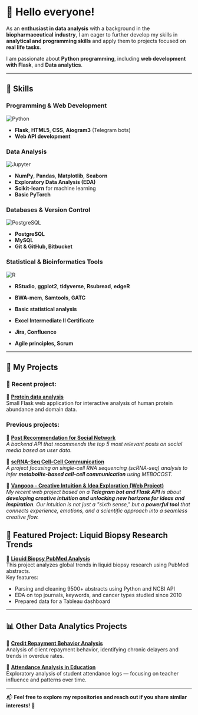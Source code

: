 # 🌿 Hello everyone!  

As an **enthusiast in data analysis** with a background in the **biopharmaceutical industry**, I am eager to further develop my skills in **analytical and programming skills** and apply them to projects focused on **real life tasks**.  

I am passionate about **Python programming**, including **web development with Flask**, and **Data analytics**.  

---

## 🚀 Skills  

### **Programming & Web Development**  
![Python](https://img.shields.io/badge/Python-3.9-3776AB?style=flat-square&logo=python)  
- **Flask**, **HTML5**, **CSS**, **Aiogram3** (Telegram bots)  
- **Web API development**  

### **Data Analysis**  
![Jupyter](https://img.shields.io/badge/Jupyter_Notebook-F37626?style=flat-square&logo=jupyter)  
- **NumPy**, **Pandas**, **Matplotlib**, **Seaborn**  
- **Exploratory Data Analysis (EDA)**  
- **Scikit-learn** for machine learning  
- **Basic PyTorch**

### **Databases & Version Control**  
![PostgreSQL](https://img.shields.io/badge/PostgreSQL-316192?style=flat-square&logo=postgresql)  
- **PostgreSQL**  
- **MySQL**  
- **Git & GitHub, Bitbucket**  

### **Statistical & Bioinformatics Tools**  
![R](https://img.shields.io/badge/R-276DC3?style=flat-square&logo=r)  
- **RStudio**, **ggplot2**, **tidyverse**, **Rsubread**, **edgeR**
- **BWA-mem**, **Samtools**, **GATC**  

- **Basic statistical analysis** 
 
- **Excel Intermediate II Certificate**  

- **Jira, Confluence**  

- **Agile principles, Scrum**  

---

## 📂 My Projects 

### 🧬 Recent project:
🔹 **[Protein data analysis](https://github.com/rychagoal/Protein_data_analysis)**  
Small Flask web application for interactive analysis of human protein abundance and domain data.

### Previous projects:
🔹 **[Post Recommendation for Social Network](https://github.com/rychagoal/post_recommendation_social_network)**  
*A backend API that recommends the top 5 most relevant posts on social media based on user data.*  

🔹 **[scRNA-Seq Cell-Cell Communication](https://github.com/rychagoal/scRNA-Seq_cell-cell_communication)**  
*A project focusing on single-cell RNA sequencing (scRNA-seq) analysis to infer **metabolite-based cell-cell communication** using MEBOCOST.*  

🔹 **[Vangooo - Creative Intuition & Idea Exploration (Web Project)](https://vangooo.com/challenge/21)**  
*My recent web project based on a **Telegram bot and Flask API** is about **developing creative intuition and unlocking new horizons for ideas and inspiration**. Our intuition is not just a "sixth sense," but a **powerful tool** that connects experience, emotions, and a scientific approach into a seamless creative flow.*  

## 🧬 Featured Project: Liquid Biopsy Research Trends

🔗 **[Liquid Biopsy PubMed Analysis](https://github.com/rychagoal/Liquid_biopsy_research_trends)**  
This project analyzes global trends in liquid biopsy research using PubMed abstracts.  
Key features:
- Parsing and cleaning 9500+ abstracts using Python and NCBI API
- EDA on top journals, keywords, and cancer types studied since 2010
- Prepared data for a Tableau dashboard

---

## 📊 Other Data Analytics Projects

🔹 **[Credit Repayment Behavior Analysis](https://github.com/rychagoal/Credit_repayment_behavior)**  
Analysis of client repayment behavior, identifying chronic delayers and trends in overdue rates.

🔹 **[Attendance Analysis in Education](https://github.com/rychagoal/Attendance_Analysis)**  
Exploratory analysis of student attendance logs — focusing on teacher influence and patterns over time.



---

📬 **Feel free to explore my repositories and reach out if you share similar interests!** 🚀 
